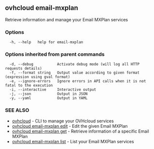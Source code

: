 ## ovhcloud email-mxplan

Retrieve information and manage your Email MXPlan services

### Options

```
  -h, --help   help for email-mxplan
```

### Options inherited from parent commands

```
  -d, --debug           Activate debug mode (will log all HTTP requests details)
  -f, --format string   Output value according to given format (expression using gval format)
  -e, --ignore-errors   Ignore errors in API calls when it is not fatal to the execution
  -i, --interactive     Interactive output
  -j, --json            Output in JSON
  -y, --yaml            Output in YAML
```

### SEE ALSO

* [ovhcloud](ovhcloud.md)	 - CLI to manage your OVHcloud services
* [ovhcloud email-mxplan edit](ovhcloud_email-mxplan_edit.md)	 - Edit the given Email MXPlan
* [ovhcloud email-mxplan get](ovhcloud_email-mxplan_get.md)	 - Retrieve information of a specific Email MXPlan
* [ovhcloud email-mxplan list](ovhcloud_email-mxplan_list.md)	 - List your Email MXPlan services

